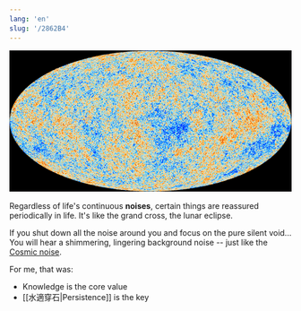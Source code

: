 ```yaml
---
lang: 'en'
slug: '/2862B4'
---
```


![Source: European Space Agency](../assets/BAC983.png)

Regardless of life's continuous **noises**, certain things are reassured periodically in life.
It's like the grand cross, the lunar eclipse.

If you shut down all the noise around you and focus on the pure silent void...
You will hear a shimmering, lingering background noise -- just like the [Cosmic noise](https://en.wikipedia.org/wiki/Cosmic_noise).

For me, that was:

- Knowledge is the core value
- [[水適穿石|Persistence]] is the key

